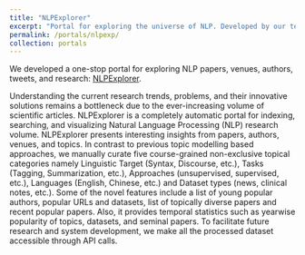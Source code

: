 ```yaml
---
title: "NLPExplorer"
excerpt: "Portal for exploring the universe of NLP. Developed by our team at LINGO IIT Gn.<br/><img src='/images/nlpexplorer_home.png'>"
permalink: /portals/nlpexp/
collection: portals
---
```


We developed a one-stop portal for exploring NLP papers, venues, authors, tweets, and research: [NLPExplorer](https://lingo.iitgn.ac.in/nlpexplorer/).  

Understanding the current research trends, problems, and their innovative solutions remains a bottleneck due to the ever-increasing volume of scientific articles. NLPExplorer is a completely automatic portal for indexing, searching, and visualizing Natural Language Processing (NLP) research volume. NLPExplorer presents interesting insights from papers, authors, venues, and topics. In contrast to previous topic modelling based approaches, we manually curate five course-grained non-exclusive topical categories namely Linguistic Target (Syntax, Discourse, etc.), Tasks (Tagging, Summarization, etc.), Approaches (unsupervised, supervised, etc.), Languages (English, Chinese, etc.) and Dataset types (news, clinical notes, etc.). Some of the novel features include a list of young popular authors, popular URLs and datasets, list of topically diverse papers and recent popular papers. Also, it provides temporal statistics such as yearwise popularity of topics, datasets, and seminal papers. To facilitate future research and system development, we make all the processed dataset accessible through API calls.


